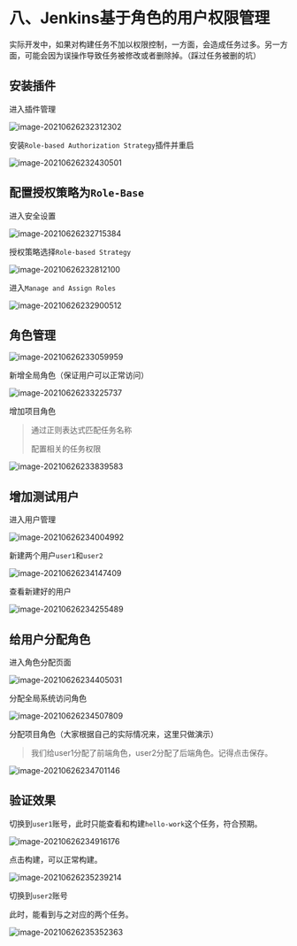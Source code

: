 # 八、Jenkins基于角色的用户权限管理

实际开发中，如果对构建任务不加以权限控制，一方面，会造成任务过多。另一方面，可能会因为误操作导致任务被修改或者删除掉。（踩过任务被删的坑）

## 安装插件

进入插件管理

![image-20210626232312302](./assets/008i3skNgy1grw2ztb3bhj31cw0u0qgd.jpg)

安装`Role-based Authorization Strategy`插件并重启

![image-20210626232430501](./assets/008i3skNgy1grw314odcuj31cw0u0k0s.jpg)

## 配置授权策略为`Role-Base`

进入安全设置

![image-20210626232715384](./assets/008i3skNgy1grw33z1b1uj31cw0u0tmb.jpg)

授权策略选择`Role-based Strategy`

![image-20210626232812100](./assets/008i3skNgy1grw34y0fnrj31cw0u0jyx.jpg)

进入`Manage and Assign Roles`

![image-20210626232900512](./assets/008i3skNgy1grw35s6rrgj31cw0u016v.jpg)

## 角色管理

![image-20210626233059959](./assets/008i3skNgy1grw37uz8uyj31cw0u07de.jpg)

新增全局角色（保证用户可以正常访问）

![image-20210626233225737](./assets/008i3skNgy1grw39clrf4j31cw0u0akb.jpg)

增加项目角色

> 通过正则表达式匹配任务名称
>
> 配置相关的任务权限

![image-20210626233839583](./assets/008i3skNgy1grw3ftng18j31cw0u0gu6.jpg)

## 增加测试用户

进入用户管理

![image-20210626234004992](./assets/008i3skNgy1grw3hbdsj9j31cw0u04ct.jpg)

新建两个用户`user1`和`user2`

![image-20210626234147409](./assets/008i3skNgy1grw3j2js96j31cw0u0dma.jpg)

查看新建好的用户

![image-20210626234255489](./assets/008i3skNgy1grw3k9tu48j31cw0u010r.jpg)

## 给用户分配角色

进入角色分配页面

![image-20210626234405031](./assets/008i3skNgy1grw3lg986pj31cw0u0k0n.jpg)

分配全局系统访问角色

![image-20210626234507809](./assets/008i3skNgy1grw3mjsfewj31cw0u0ak2.jpg)

分配项目角色（大家根据自己的实际情况来，这里只做演示）

> 我们给user1分配了前端角色，user2分配了后端角色。记得点击保存。

![image-20210626234701146](assets/image-20210626234701146.png)

## 验证效果

切换到`user1`账号，此时只能查看和构建`hello-work`这个任务，符合预期。

![image-20210626234916176](./assets/008i3skNgy1grw3qukjvhj31mm0u045v.jpg)

点击构建，可以正常构建。

![image-20210626235239214](./assets/008i3skNgy1grw3ue4dzjj31mm0u0ahj.jpg)

切换到`user2`账号

此时，能看到与之对应的两个任务。

![image-20210626235352363](./assets/008i3skNgy1grw3vn42jbj31mm0u0tfy.jpg)

